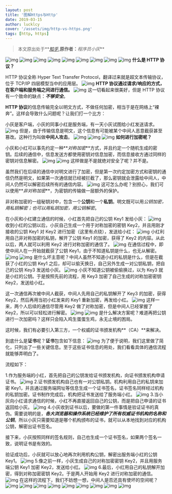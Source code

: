 ```yaml
---
layout: post
title: '图解Https与Http'
date: 2019-03-15
author: lucklcy
cover: '/assets/img/http-vs-https.png'
tags: [http, https]
---
```


> 本文原出处于**_[知乎](https://zhuanlan.zhihu.com/p/57142784)_**,原作者：**_程序员小灰_**

![img](/assets/img/carton_http_s/001.jpg)
![img](/assets/img/carton_http_s/002.jpg)
![img](/assets/img/carton_http_s/003.jpg)
![img](/assets/img/carton_http_s/004.jpg)
![img](/assets/img/carton_http_s/005.jpg)
![img](/assets/img/carton_http_s/006.jpg)
![img](/assets/img/carton_http_s/007.jpg)
![img](/assets/img/carton_http_s/008.jpg)
![img](/assets/img/carton_http_s/009.jpg)
**什么是 HTTP 协议？**

HTTP 协议全称 Hyper Text Transfer Protocol，翻译过来就是超文本传输协议，位于 TCP/IP 四层模型当中的应用层。
![img](/assets/img/carton_http_s/010.jpg)
**HTTP 协议通过请求/响应的方式，在客户端和服务端之间进行通信。**
![img](/assets/img/carton_http_s/011.jpg)
这一切看起来很美好，但是 HTTP 协议有一个致命的缺点：**_不够安全_**。

**HTTP 协议**的信息传输完全以明文方式，不做任何加密，相当于是在网络上“裸奔”。这样会导致什么问题呢？让我们打一个比方：

小灰是客户端，小灰的同事小红是服务端，有一天小灰试图给小红发送请求。
![img](/assets/img/carton_http_s/012.jpg)
但是，由于传输信息是明文，这个信息有可能被某个中间人恶意截获甚至篡改。这种行为叫做**中间人攻击**。
![img](/assets/img/carton_http_s/013.jpg)
![img](/assets/img/carton_http_s/014.jpg)
![img](/assets/img/carton_http_s/015.jpg)
**如何进行加密呢？**

小灰和小红可以事先约定一种**_对称加密_**方式，并且约定一个随机生成的密钥。后续的通信中，信息发送方都使用密钥对信息加密，而信息接收方通过同样的密钥对信息解密。
![img](/assets/img/carton_http_s/016.jpg)
![img](/assets/img/carton_http_s/017.jpg)
这样做是不是就绝对安全了呢？并不是。

虽然我们在后续的通信中对明文进行了加密，但是第一次约定加密方式和密钥的通信仍然是明文，如果第一次通信就已经被拦截了，那么密钥就会泄露给中间人，中间人仍然可以解密后续所有的通信内容。
![img](/assets/img/carton_http_s/018.jpg)
这可怎么办呢？别担心，我们可以使用**_非对称加密_**，为密钥的传输做一层额外的保护。

非对称加密的一组秘钥对中，包含一个**公钥**和一个**私钥**。明文既可以用*公钥加密，用私钥解密；也可以用私钥加密，用公钥解密*。

在小灰和小红建立通信的时候，小红首先把自己的公钥 Key1 发给小灰：
![img](/assets/img/carton_http_s/019.jpg)
收到小红的公钥以后，小灰自己生成一个用于对称加密的密钥 Key2，并且用刚才接收的公钥 Key1 对 Key2 进行加密（这里有点绕），发送给小红：
![img](/assets/img/carton_http_s/020.jpg)
小红利用自己非对称加密的私钥，解开了公钥 Key1 的加密，获得了 Key2 的内容。从此以后，两人就可以利用 Key2 进行对称加密的通信了。
![img](/assets/img/carton_http_s/021.jpg)
在通信过程中，即使中间人在一开始就截获了公钥 Key1，由于不知道私钥是什么，也无从解密。
![img](/assets/img/carton_http_s/022.jpg)
![img](/assets/img/carton_http_s/023.jpg)
是什么坏主意呢？中间人虽然不知道小红的私钥是什么，但是在截获了小红的公钥 Key1 之后，却可以偷天换日，自己另外生成一对公钥私钥，把自己的公钥 Key3 发送给小灰。
![img](/assets/img/carton_http_s/024.jpg)
小灰不知道公钥被偷偷换过，以为 Key3 就是小红的公钥。于是按照先前的流程，用 Key3 加密了自己生成的对称加密密钥 Key2，发送给小红。

这一次通信再次被中间人截获，中间人先用自己的私钥解开了 Key3 的加密，获得 Key2，然后再用当初小红发来的 Key1 重新加密，再发给小红。
![img](/assets/img/carton_http_s/025.jpg)
这样一来，两个人后续的通信尽管用 Key2 做了对称加密，但是中间人已经掌握了 Key2，所以可以轻松进行解密。
![img](/assets/img/carton_http_s/026.jpg)
![img](/assets/img/carton_http_s/027.jpg)
是什么解决方案呢？难道再把公钥进行一次加密吗？这样只会陷入鸡生蛋蛋生鸡，永无止境的困局。

这时候，我们有必要引入第三方，一个权威的证书颁发机构**（CA）**来解决。

到底什么是**证书**呢？**证书**包含如下信息：
![img](/assets/img/carton_http_s/028.jpg)
为了便于说明，我们这里做了简化，只列出了一些关键信息。至于这些证书信息的用处，我们看看具体的通信流程就能够弄明白了。

流程如下：

1.作为服务端的小红，首先把自己的公钥发给证书颁发机构，向证书颁发机构申请证书。
![img](/assets/img/carton_http_s/029.jpg) 2.证书颁发机构自己也有一对公钥私钥。机构利用自己的私钥来加密 Key1，并且通过服务端网址等信息生成一个证书签名，证书签名同样经过机构的私钥加密。证书制作完成后，机构把证书发送给了服务端小红。
![img](/assets/img/carton_http_s/030.jpg) 3.当小灰向小红请求通信的时候，小红不再直接返回自己的公钥，而是把自己申请的证书返回给小灰。
![img](/assets/img/carton_http_s/031.jpg) 4.小灰收到证书以后，要做的第一件事情是验证证书的真伪。需要说明的是，**_各大浏览器和操作系统已经维护了所有权威证书机构的名称和公钥_**。所以小灰只需要知道是哪个机构颁布的证书，就可以从本地找到对应的机构公钥，解密出证书签名。

接下来，小灰按照同样的签名规则，自己也生成一个证书签名，如果两个签名一致，说明证书是有效的。

验证成功后，小灰就可以放心地再次利用机构公钥，解密出服务端小红的公钥 Key1。
![img](/assets/img/carton_http_s/032.jpg) 5.像之前一样，小灰生成自己的对称加密密钥 Key2，并且用服务端公钥 Key1 加密 Key2，发送给小红。
![img](/assets/img/carton_http_s/033.jpg) 6.最后，小红用自己的私钥解开加密，得到对称加密密钥 Key2。于是两人开始用 Key2 进行对称加密的通信。
![img](/assets/img/carton_http_s/034.jpg)
在这样的流程下，我们不妨想一想，中间人是否还具有使坏的空间呢？
![img](/assets/img/carton_http_s/035.jpg)
![img](/assets/img/carton_http_s/036.jpg)
![img](/assets/img/carton_http_s/037.jpg)
![img](/assets/img/carton_http_s/039.jpg)
![img](/assets/img/carton_http_s/040.jpg)
![img](/assets/img/carton_http_s/041.jpg)
![img](/assets/img/carton_http_s/042.jpg)
![img](/assets/img/carton_http_s/043.jpg)
![img](/assets/img/carton_http_s/044.jpg)
